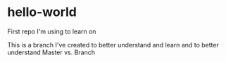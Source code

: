 # hello-world
First repo I'm using to learn on

This is a branch I've created to better understand and learn and to better understand Master vs. Branch
